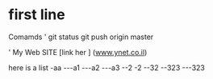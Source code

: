 ﻿# first line

Comamds 
'
git status 
git push origin master

'
My Web SITE [link her ] (www.ynet.co.il)

here is a list 
-aa
---a1
---a2
---a3
--2
-2
--32
--323
---323
 
